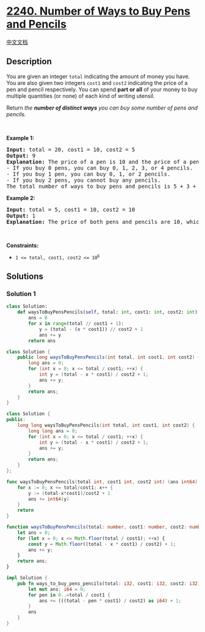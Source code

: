 # [2240. Number of Ways to Buy Pens and Pencils](https://leetcode.com/problems/number-of-ways-to-buy-pens-and-pencils)

[中文文档](/solution/2200-2299/2240.Number%20of%20Ways%20to%20Buy%20Pens%20and%20Pencils/README.md)

<!-- tags:Math,Enumeration -->

<!-- difficulty:Medium -->

## Description

<p>You are given an integer <code>total</code> indicating the amount of money you have. You are also given two integers <code>cost1</code> and <code>cost2</code> indicating the price of a pen and pencil respectively. You can spend <strong>part or all</strong> of your money to buy multiple quantities (or none) of each kind of writing utensil.</p>

<p>Return <em>the <strong>number of distinct ways</strong> you can buy some number of pens and pencils.</em></p>

<p>&nbsp;</p>
<p><strong class="example">Example 1:</strong></p>

<pre>
<strong>Input:</strong> total = 20, cost1 = 10, cost2 = 5
<strong>Output:</strong> 9
<strong>Explanation:</strong> The price of a pen is 10 and the price of a pencil is 5.
- If you buy 0 pens, you can buy 0, 1, 2, 3, or 4 pencils.
- If you buy 1 pen, you can buy 0, 1, or 2 pencils.
- If you buy 2 pens, you cannot buy any pencils.
The total number of ways to buy pens and pencils is 5 + 3 + 1 = 9.
</pre>

<p><strong class="example">Example 2:</strong></p>

<pre>
<strong>Input:</strong> total = 5, cost1 = 10, cost2 = 10
<strong>Output:</strong> 1
<strong>Explanation:</strong> The price of both pens and pencils are 10, which cost more than total, so you cannot buy any writing utensils. Therefore, there is only 1 way: buy 0 pens and 0 pencils.
</pre>

<p>&nbsp;</p>
<p><strong>Constraints:</strong></p>

<ul>
	<li><code>1 &lt;= total, cost1, cost2 &lt;= 10<sup>6</sup></code></li>
</ul>

## Solutions

### Solution 1

<!-- tabs:start -->

```python
class Solution:
    def waysToBuyPensPencils(self, total: int, cost1: int, cost2: int) -> int:
        ans = 0
        for x in range(total // cost1 + 1):
            y = (total - (x * cost1)) // cost2 + 1
            ans += y
        return ans
```

```java
class Solution {
    public long waysToBuyPensPencils(int total, int cost1, int cost2) {
        long ans = 0;
        for (int x = 0; x <= total / cost1; ++x) {
            int y = (total - x * cost1) / cost2 + 1;
            ans += y;
        }
        return ans;
    }
}
```

```cpp
class Solution {
public:
    long long waysToBuyPensPencils(int total, int cost1, int cost2) {
        long long ans = 0;
        for (int x = 0; x <= total / cost1; ++x) {
            int y = (total - x * cost1) / cost2 + 1;
            ans += y;
        }
        return ans;
    }
};
```

```go
func waysToBuyPensPencils(total int, cost1 int, cost2 int) (ans int64) {
	for x := 0; x <= total/cost1; x++ {
		y := (total-x*cost1)/cost2 + 1
		ans += int64(y)
	}
	return
}
```

```ts
function waysToBuyPensPencils(total: number, cost1: number, cost2: number): number {
    let ans = 0;
    for (let x = 0; x <= Math.floor(total / cost1); ++x) {
        const y = Math.floor((total - x * cost1) / cost2) + 1;
        ans += y;
    }
    return ans;
}
```

```rust
impl Solution {
    pub fn ways_to_buy_pens_pencils(total: i32, cost1: i32, cost2: i32) -> i64 {
        let mut ans: i64 = 0;
        for pen in 0..=total / cost1 {
            ans += (((total - pen * cost1) / cost2) as i64) + 1;
        }
        ans
    }
}
```

<!-- tabs:end -->

<!-- end -->
